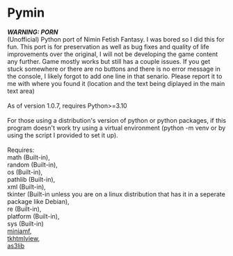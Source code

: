<h1>Pymin</h3>
<b><i>WARNING: PORN</i></b>
<br>(Unofficial) Python port of Nimin Fetish Fantasy. I was bored so I did this for fun. This port is for preservation as well as bug fixes and quality of life improvements over the original, I will not be developing the game content any further. Game mostly works but still has a couple issues. If you get stuck somewhere or there are no buttons and there is no error message in the console, I likely forgot to add one line in that senario. Please report it to me with where you found it (location and the text being diplayed in the main text area)<br><br>As of version 1.0.7, requires Python>=3.10<br><br>For those using a distribution's version of python or python packages, if this program doesn't work try using a virtual environment (python -m venv or by using the script I provided to set it up). <br><br>Requires:<br>math (Built-in),<br>random (Built-in),<br>os (Built-in),<br>pathlib (Built-in),<br>xml (Built-in),<br>tkinter (Built-in unless you are on a linux distribution that has it in a seperate package like Debian),<br>re (Built-in),<br>platform (Built-in),<br>sys (Built-in)<br><a href="https://pypi.org/project/Mini-AMF/">miniamf</a>,<br><a href="https://pypi.org/project/tkhtmlview/">tkhtmlview</a>,<br><a href="https://pypi.org/project/as3lib/">as3lib</a>
